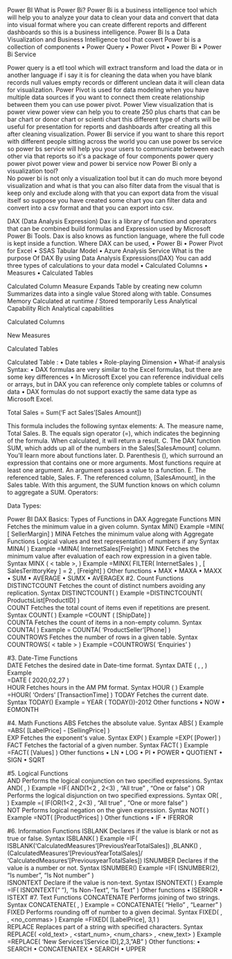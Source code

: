 Power BI
What is Power Bi?
Power Bi is a business intelligence tool which will help you to analyze your data to clean your data and convert that data into visual format where you can create different reports and different dashboards so this is a business intelligence.
Power Bi Is a Data Visualization and Business Intelligence tool that covert 
Power bi is a collection of components 
•	Power Query
•	Power Pivot
•	Power Bi
•	Power Bi Service

Power query is a etl tool which will extract transform and load the data or in another language if i say it is for cleaning the data when you have blank records null values empty records or different unclean data it will clean data for visualization.
Power Pivot is used for data modeling when you have multiple data sources if you want to connect them create relationship between them you can use power pivot.
Power View visualization that is power view power view can help you to create 250 plus charts that can be bar chart or donor chart or scienti chart this different type of charts will be useful for presentation for reports and dashboards after creating all this after cleaning visualization.
Power Bi service if you want to share this report with different people sitting across the world you can use power bs service so power bs service will help you your users to communicate between each other via that reports so it's a package of four components power query power pivot power view and power bi service now
Power Bi only a visualization tool?  
No power bi is not only a visualization tool but it can do much more beyond visualization and what is that you can also filter data from the visual that is keep only and exclude along with that you can export data from the visual itself so suppose you have created some chart you can filter data and convert into a csv format and that you can export into csv.

DAX  (Data Analysis Expression)
Dax is a library of function and operators that can be combined build formulas and Expression used by Microsoft Power Bi Tools.
Dax is also knows as function language, where the full code is kept inside a function.
Where DAX can be used,
•	Power Bi
•	Power Pivot for Excel
•	SSAS Tabular Model
•	 Azure Analysis Service
What is the purpose Of DAX
By using Data Analysis Expressions(DAX)
You can add three types of calculations to your data model
•	Calculated Columns
•	Measures
•	Calculated Tables


  
Calculated Column	Measure
Expands Table by creating new column	Summarizes data into a single value
Stored along with table. Consumes Memory	Calculated at runtime / Stored temporarily
Less Analytical Capability	Rich Analytical capabilities

Calculated Columns
 
New Measures
 
Calculated Tables

 
Calculated Table :
•	Date tables
•	Role-playing Dimension
•	What-if analysis
Syntax:
•	DAX formulas are very similar to the Excel formulas, but there are some key differences
•	In Microsoft Excel you can reference individual cells or arrays, but in DAX you can reference only complete tables or columns of data
•	DAX formulas do not support exactly the same data type as Microsoft Excel.

Total Sales = Sum(‘F act Sales’[Sales Amount])
 
This formula includes the following syntax elements:
A. The measure name, Total Sales.
B. The equals sign operator (=), which indicates the beginning of the formula. When calculated, it will return a result.
C. The DAX function SUM, which adds up all of the numbers in the Sales[SalesAmount] column. You’ll learn more about functions later.
D. Parenthesis (), which surround an expression that contains one or more arguments. Most functions require at least one argument. An argument passes a value to a function.
E. The referenced table, Sales.
F. The referenced column, [SalesAmount], in the Sales table. With this argument, the SUM function knows on which column to aggregate a SUM.
Operators:
 
Data Types:
 
Power BI DAX Basics: Types of Functions in DAX
Aggregate Functions
MIN
Fetches the minimum value in a given column.
Syntax 
MIN(<column>)
Example 
=MIN( [ SellerMargin] )
MINA
Fetches the minimum value along with Aggregate Functions Logical values and text representation of numbers if any
Syntax
MINA( <column> )
Example
=MINA( InternetSales[Freight] )
MINX
Fetches the minimum value after evaluation of each row expression in a given table.
Syntax
MINX  ( < table >, <expression> )
Example
 =MINX(  FILTER( InternetSales ) ,  [ SalesTerittoryKey ] = 2 ,  [Freight] )
Other functions
•	MAX
•	MAXA
•	MAXX
•	SUM
•	AVERAGE
•	SUMX
•	AVERAGEX
#2. Count Functions
DISTINCTCOUNT
Fetches the count of distinct numbers avoiding any replication.
Syntax
DISTINCTCOUNT( <column> )
 Example
=DISTINCTCOUNT( ProductsList[ProductID] )   
COUNT
Fetches the total count of items even if repetitions are present.
Syntax
 COUNT( <column> )
Example
=COUNT ( [ShipDate]  )   
COUNTA
Fetches the count of items in a non-empty column.
Syntax
COUNTA( <column> )
Example
= COUNTA( ‘ProductSeller’[Phone] )   
COUNTROWS
Fetches the number of rows in a given table.
Syntax
COUNTROWS( < table > )
Example
=COUNTROWS( ‘Enquiries’ )

#3. Date-Time Functions  
DATE
Fetches the desired date in Date-time format.
Syntax
DATE ( <year>, <month>, <day> )
Example  
=DATE ( 2020,02,27 )  
HOUR
Fetches hours in the AM PM format.
Syntax
HOUR ( <datetime> )
Example
=HOUR( ‘Orders’ [TransactionTime] )
TODAY
Fetches the current date.
Syntax
TODAY()
Example
 = YEAR ( TODAY())-2012
Other functions
•	NOW
•	EOMONTH

#4. Math Functions
ABS
Fetches the absolute value.
Syntax
ABS( <number> )
Example
=ABS( [LabelPrice] - [SellingPrice] )   
EXP
Fetches the exponent's value.
Syntax
EXP( <number> )
Example
=EXP( [Power] )  
FACT
Fetches the factorial of a given number.
Syntax
FACT( <number> )
Example
=FACT( [Values] )
Other functions
•	LN
•	LOG
•	PI
•	POWER
•	QUOTIENT
•	SIGN
•	SQRT

#5. Logical Functions   
AND
Performs the logical conjunction on two specified expressions.
Syntax
AND( <logical1> , <logical2 > )
Example
 =IF( AND(1<2 , 2<3) , “All true” , “One or false” ) 
OR
Performs the logical disjunction on two specified expressions.
Syntax
OR( <logical1 > , <logical2 > )
Example
=( IF(OR(1<2 , 2<3) , “All true” , “One or more false” )   
NOT
Performs logical negation on the given expression.
Syntax
NOT( <logical > )
Example
 =NOT( [ProductPrices] )
Other functions
•	IF
•	IFERROR

#6. Information Functions
ISBLANK
Declares if the value is blank or not as true or false.
Syntax
ISBLANK( <value> )
Example
=IF( ISBLANK(‘CalculatedMeasures’[PreviousYearTotalSales]) ,BLANK() , (CalculatedMeasures’[PreviousYearTotalSales]/ ‘CalculatedMeasures’[PreviousyearTotalSales])
ISNUMBER
Declares if the value is a number or not.
Syntax
ISNUMBER(<value>)
Example
=IF( ISNUMBER(2), “Is number”, “Is Not number” )   
ISNONTEXT
Declare if the value is non-text.
Syntax
 ISNONTEXT( <value> )
Example
=IF( ISNONTEXT(“ ”), “Is Non-Text”, “Is Text” )
Other functions
•	ISERROR
•	ISTEXT
#7. Text Functions
CONCATENATE
Performs joining of two strings.
Syntax
CONCATENATE( <text1> , <text2> )
Example
= CONCATENATE( “Hello” , “Learner” )     
FIXED
Performs rounding off of number to a given decimal.
Syntax
FIXED( <number> , <decimals> , <no_commas> )
Example
=FIXED( [LabelPrice], 3,1 )   
REPLACE
Replaces part of a string with specified characters.
Syntax
REPLACE( <old_text> , <start_num>, <num_chars> , <new_text> )
Example
=REPLACE( ‘New Services’[Service ID],2,3,”AB” )
Other functions:
•	SEARCH
•	CONCATENATEX
•	SEARCH
•	UPPER



